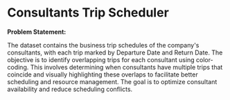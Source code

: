 # Consultants Trip Scheduler

**Problem Statement:**

The dataset contains the business trip schedules of the company's consultants, with each trip marked by Departure Date and Return Date. The objective is to identify overlapping trips for each consultant using color-coding. This involves determining when consultants have multiple trips that coincide and visually highlighting these overlaps to facilitate better scheduling and resource management. The goal is to optimize consultant availability and reduce scheduling conflicts.
